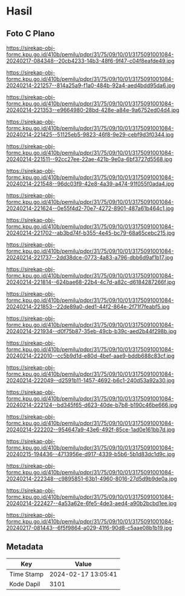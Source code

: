 # Hasil

## Foto C Plano

https://sirekap-obj-formc.kpu.go.id/410b/pemilu/pdpr/31/75/09/10/01/3175091001084-20240217-084348--20cb4233-14b3-48f6-9f47-c04f8eafde49.jpg

https://sirekap-obj-formc.kpu.go.id/410b/pemilu/pdpr/31/75/09/10/01/3175091001084-20240214-221257--814a25a9-f1a0-484b-92a4-aed4bdd95da6.jpg

https://sirekap-obj-formc.kpu.go.id/410b/pemilu/pdpr/31/75/09/10/01/3175091001084-20240214-221353--e9664980-28bd-428e-a84e-9a6752ed04d4.jpg

https://sirekap-obj-formc.kpu.go.id/410b/pemilu/pdpr/31/75/09/10/01/3175091001084-20240214-221425--51125eb5-9823-46f8-9e29-cebf9d3f0344.jpg

https://sirekap-obj-formc.kpu.go.id/410b/pemilu/pdpr/31/75/09/10/01/3175091001084-20240214-221511--92cc27ee-22ae-421b-9e0a-6bf3727d5568.jpg

https://sirekap-obj-formc.kpu.go.id/410b/pemilu/pdpr/31/75/09/10/01/3175091001084-20240214-221548--96dc03f9-42e8-4a39-a474-91f055f0ada4.jpg

https://sirekap-obj-formc.kpu.go.id/410b/pemilu/pdpr/31/75/09/10/01/3175091001084-20240214-221624--0e55f4d2-70e7-4272-8901-487a61b464c1.jpg

https://sirekap-obj-formc.kpu.go.id/410b/pemilu/pdpr/31/75/09/10/01/3175091001084-20240214-221702--ab3bd74f-b355-4e45-bc79-68a65cebc215.jpg

https://sirekap-obj-formc.kpu.go.id/410b/pemilu/pdpr/31/75/09/10/01/3175091001084-20240214-221737--2dd38dce-0773-4a83-a796-dbb6d9af1b17.jpg

https://sirekap-obj-formc.kpu.go.id/410b/pemilu/pdpr/31/75/09/10/01/3175091001084-20240214-221814--624bae68-22b4-4c7d-a82c-d6184287266f.jpg

https://sirekap-obj-formc.kpu.go.id/410b/pemilu/pdpr/31/75/09/10/01/3175091001084-20240214-221853--22de89a0-ded1-44f2-864e-2f71f7feabf5.jpg

https://sirekap-obj-formc.kpu.go.id/410b/pemilu/pdpr/31/75/09/10/01/3175091001084-20240214-221934--d0f75b87-35eb-49cb-b39c-aed2b44f298b.jpg

https://sirekap-obj-formc.kpu.go.id/410b/pemilu/pdpr/31/75/09/10/01/3175091001084-20240214-222010--cc5b9d1d-e80d-4bef-aae9-bddb688c83cf.jpg

https://sirekap-obj-formc.kpu.go.id/410b/pemilu/pdpr/31/75/09/10/01/3175091001084-20240214-222049--d2591b11-1457-4692-b6c1-240d53a92a30.jpg

https://sirekap-obj-formc.kpu.go.id/410b/pemilu/pdpr/31/75/09/10/01/3175091001084-20240214-222124--bd345f65-d623-40de-b7b8-b190c46be666.jpg

https://sirekap-obj-formc.kpu.go.id/410b/pemilu/pdpr/31/75/09/10/01/3175091001084-20240214-222202--954647a9-43e6-492f-85ce-1ad0e161bb7d.jpg

https://sirekap-obj-formc.kpu.go.id/410b/pemilu/pdpr/31/75/09/10/01/3175091001084-20240215-194436--4713956e-d917-4339-b5b6-5b1d83dc1d9c.jpg

https://sirekap-obj-formc.kpu.go.id/410b/pemilu/pdpr/31/75/09/10/01/3175091001084-20240214-222348--c9895851-63b1-4960-8016-27d5d9b9de0a.jpg

https://sirekap-obj-formc.kpu.go.id/410b/pemilu/pdpr/31/75/09/10/01/3175091001084-20240214-222427--4a53a62e-6fe5-4de3-aed4-a90b2bcbd1ee.jpg

https://sirekap-obj-formc.kpu.go.id/410b/pemilu/pdpr/31/75/09/10/01/3175091001084-20240217-081443--6f5f9864-a029-41f6-90d8-c5aae08b1b19.jpg


## Metadata

| Key        | Value               |
| ---------- | ------------------- |
| Time Stamp | 2024-02-17 13:05:41 |
| Kode Dapil | 3101                |



